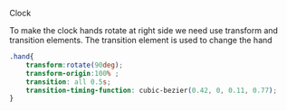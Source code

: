 Clock

To make the clock hands rotate at right side we need use transform and transition elements.
The transition element is used to change the hand

```css
.hand{
    transform:rotate(90deg);
    transform-origin:100% ;
    transition: all 0.5s;
    transition-timing-function: cubic-bezier(0.42, 0, 0.11, 0.77);
}
```
